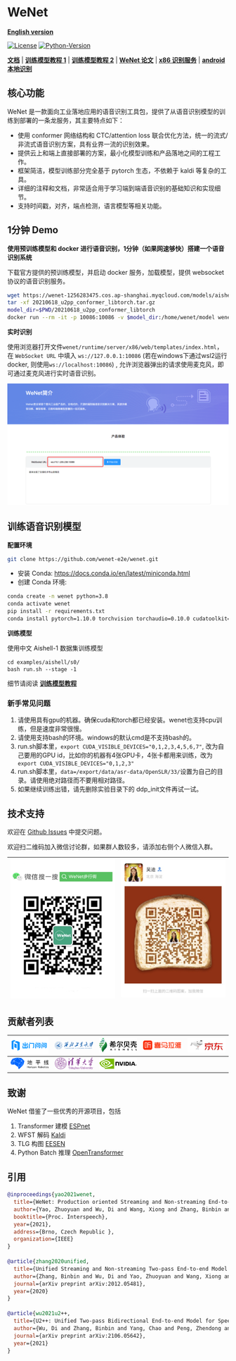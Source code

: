 # WeNet

[**English version**](https://github.com/wenet-e2e/wenet/tree/main/README.md)

[![License](https://img.shields.io/badge/License-Apache%202.0-brightgreen.svg)](https://opensource.org/licenses/Apache-2.0)
[![Python-Version](https://img.shields.io/badge/Python-3.7%7C3.8-brightgreen)](https://github.com/wenet-e2e/wenet)

[**文档**](https://wenet-e2e.github.io/wenet/)
| [**训练模型教程 1**](https://wenet.org.cn/wenet/tutorial_librispeech.html)
| [**训练模型教程 2**](https://wenet.org.cn/wenet/tutorial_aishell.html)
| [**WeNet 论文**](https://wenet-e2e.github.io/wenet/papers.html)
| [**x86 识别服务**](https://github.com/wenet-e2e/wenet/tree/main/runtime/server/x86)
| [**android 本地识别**](https://github.com/wenet-e2e/wenet/tree/main/runtime/device/android/wenet)



## 核心功能

WeNet 是一款面向工业落地应用的语音识别工具包，提供了从语音识别模型的训练到部署的一条龙服务，其主要特点如下：

* 使用 conformer 网络结构和 CTC/attention loss 联合优化方法，统一的流式/非流式语音识别方案，具有业界一流的识别效果。
* 提供云上和端上直接部署的方案，最小化模型训练和产品落地之间的工程工作。
* 框架简洁，模型训练部分完全基于 pytorch 生态，不依赖于 kaldi 等复杂的工具。
* 详细的注释和文档，非常适合用于学习端到端语音识别的基础知识和实现细节。
* 支持时间戳，对齐，端点检测，语言模型等相关功能。


## 1分钟 Demo

**使用预训练模型和 docker 进行语音识别，1分钟（如果网速够快）搭建一个语音识别系统**

下载官方提供的预训练模型，并启动 docker 服务，加载模型，提供 websocket 协议的语音识别服务。

``` sh
wget https://wenet-1256283475.cos.ap-shanghai.myqcloud.com/models/aishell2/20210618_u2pp_conformer_libtorch.tar.gz
tar -xf 20210618_u2pp_conformer_libtorch.tar.gz
model_dir=$PWD/20210618_u2pp_conformer_libtorch
docker run --rm -it -p 10086:10086 -v $model_dir:/home/wenet/model wenetorg/wenet-mini:latest bash /home/run.sh
```

**实时识别**

使用浏览器打开文件`wenet/runtime/server/x86/web/templates/index.html`，在 `WebSocket URL` 中填入 `ws://127.0.0.1:10086` (若在windows下通过wsl2运行docker,  则使用`ws://localhost:10086`) , 允许浏览器弹出的请求使用麦克风，即可通过麦克风进行实时语音识别。

![Runtime web](/docs/images/runtime_web.png)


## 训练语音识别模型

**配置环境**

``` sh
git clone https://github.com/wenet-e2e/wenet.git
```

- 安装 Conda:  https://docs.conda.io/en/latest/miniconda.html
- 创建 Conda 环境:

``` sh
conda create -n wenet python=3.8
conda activate wenet
pip install -r requirements.txt
conda install pytorch=1.10.0 torchvision torchaudio=0.10.0 cudatoolkit=11.1 -c pytorch -c conda-forge
```

**训练模型**

使用中文 Aishell-1 数据集训练模型
```
cd examples/aishell/s0/
bash run.sh --stage -1
```

细节请阅读 [**训练模型教程**](https://wenet-e2e.github.io/wenet/tutorial_aishell.html)


### 新手常见问题

1. 请使用具有gpu的机器。确保cuda和torch都已经安装。wenet也支持cpu训练，但是速度非常很慢。
2. 请使用支持bash的环境。windows的默认cmd是不支持bash的。
3. run.sh脚本里，`export CUDA_VISIBLE_DEVICES="0,1,2,3,4,5,6,7"`, 改为自己要用的GPU id，比如你的机器有4张GPU卡，4张卡都用来训练，改为 `export CUDA_VISIBLE_DEVICES="0,1,2,3"`
4. run.sh脚本里，`data=/export/data/asr-data/OpenSLR/33/`设置为自己的目录。请使用绝对路径而不要用相对路径。
5. 如果继续训练出错，请先删除实验目录下的 ddp_init文件再试一试。


## 技术支持

欢迎在 [Github Issues](https://github.com/wenet-e2e/wenet/issues) 中提交问题。

欢迎扫二维码加入微信讨论群，如果群人数较多，请添加右侧个人微信入群。

| <img src="https://github.com/robin1001/qr/blob/master/wenet.jpeg" width="250px"> | <img src="https://github.com/robin1001/qr/blob/master/binbin.jpeg" width="250px"> |
| ---- | ---- |

## 贡献者列表

| <a href="https://www.chumenwenwen.com" target="_blank"><img src="https://raw.githubusercontent.com/wenet-e2e/wenet-contributors/main/companies/chumenwenwen.png" width="250px"></a> | <a href="http://lxie.npu-aslp.org" target="_blank"><img src="https://raw.githubusercontent.com/wenet-e2e/wenet-contributors/main/colleges/nwpu.png" width="250px"></a> | <a href="http://www.aishelltech.com" target="_blank"><img src="https://raw.githubusercontent.com/wenet-e2e/wenet-contributors/main/companies/aishelltech.png" width="250px"></a> | <a href="http://www.ximalaya.com" target="_blank"><img src="https://raw.githubusercontent.com/wenet-e2e/wenet-contributors/main/companies/ximalaya.png" width="250px"></a> | <a href="https://www.jd.com" target="_blank"><img src="https://raw.githubusercontent.com/wenet-e2e/wenet-contributors/main/companies/jd.jpeg" width="250px"></a> |
| ---- | ---- | ---- | ---- | ---- |
| <a href="https://horizon.ai" target="_blank"><img src="https://raw.githubusercontent.com/wenet-e2e/wenet-contributors/main/companies/hobot.png" width="250px"></a> | <a href="https://thuhcsi.github.io" target="_blank"><img src="https://raw.githubusercontent.com/wenet-e2e/wenet-contributors/main/colleges/thu.png" width="250px"></a> | <a href="https://www.nvidia.com/en-us" target="_blank"><img src="https://raw.githubusercontent.com/wenet-e2e/wenet-contributors/main/companies/nvidia.png" width="250px"></a> | | | |

## 致谢

WeNet 借鉴了一些优秀的开源项目，包括

1. Transformer 建模 [ESPnet](https://github.com/espnet/espnet)
2. WFST 解码 [Kaldi](http://kaldi-asr.org/)
3. TLG 构图 [EESEN](https://github.com/srvk/eesen)
4. Python Batch 推理 [OpenTransformer](https://github.com/ZhengkunTian/OpenTransformer/)

## 引用

``` bibtex
@inproceedings{yao2021wenet,
  title={WeNet: Production oriented Streaming and Non-streaming End-to-End Speech Recognition Toolkit},
  author={Yao, Zhuoyuan and Wu, Di and Wang, Xiong and Zhang, Binbin and Yu, Fan and Yang, Chao and Peng, Zhendong and Chen, Xiaoyu and Xie, Lei and Lei, Xin},
  booktitle={Proc. Interspeech},
  year={2021},
  address={Brno, Czech Republic },
  organization={IEEE}
}

@article{zhang2020unified,
  title={Unified Streaming and Non-streaming Two-pass End-to-end Model for Speech Recognition},
  author={Zhang, Binbin and Wu, Di and Yao, Zhuoyuan and Wang, Xiong and Yu, Fan and Yang, Chao and Guo, Liyong and Hu, Yaguang and Xie, Lei and Lei, Xin},
  journal={arXiv preprint arXiv:2012.05481},
  year={2020}
}

@article{wu2021u2++,
  title={U2++: Unified Two-pass Bidirectional End-to-end Model for Speech Recognition},
  author={Wu, Di and Zhang, Binbin and Yang, Chao and Peng, Zhendong and Xia, Wenjing and Chen, Xiaoyu and Lei, Xin},
  journal={arXiv preprint arXiv:2106.05642},
  year={2021}
}
```
